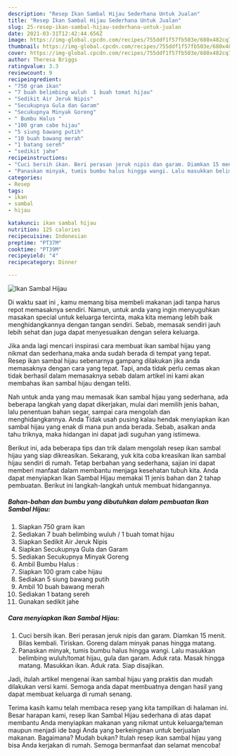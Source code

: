```yaml
---
description: "Resep Ikan Sambal Hijau Sederhana Untuk Jualan"
title: "Resep Ikan Sambal Hijau Sederhana Untuk Jualan"
slug: 25-resep-ikan-sambal-hijau-sederhana-untuk-jualan
date: 2021-03-31T12:42:44.656Z
image: https://img-global.cpcdn.com/recipes/755ddf1f57fb503e/680x482cq70/ikan-sambal-hijau-foto-resep-utama.jpg
thumbnail: https://img-global.cpcdn.com/recipes/755ddf1f57fb503e/680x482cq70/ikan-sambal-hijau-foto-resep-utama.jpg
cover: https://img-global.cpcdn.com/recipes/755ddf1f57fb503e/680x482cq70/ikan-sambal-hijau-foto-resep-utama.jpg
author: Theresa Briggs
ratingvalue: 3.3
reviewcount: 9
recipeingredient:
- "750 gram ikan"
- "7 buah belimbing wuluh  1 buah tomat hijau"
- "Sedikit Air Jeruk Nipis"
- "Secukupnya Gula dan Garam"
- "Secukupnya Minyak Goreng"
- " Bumbu Halus "
- "100 gram cabe hijau"
- "5 siung bawang putih"
- "10 buah bawang merah"
- "1 batang sereh"
- "sedikit jahe"
recipeinstructions:
- "Cuci bersih ikan. Beri perasan jeruk nipis dan garam. Diamkan 15 menit. Bilas kembali. Tiriskan. Goreng dalam minyak panas hingga matang."
- "Panaskan minyak, tumis bumbu halus hingga wangi. Lalu masukkan belimbing wuluh/tomat hijau, gula dan garam. Aduk rata. Masak hingga matang. Masukkan ikan. Aduk rata. Siap disajikan."
categories:
- Resep
tags:
- ikan
- sambal
- hijau

katakunci: ikan sambal hijau 
nutrition: 125 calories
recipecuisine: Indonesian
preptime: "PT37M"
cooktime: "PT39M"
recipeyield: "4"
recipecategory: Dinner

---
```



![Ikan Sambal Hijau](https://img-global.cpcdn.com/recipes/755ddf1f57fb503e/680x482cq70/ikan-sambal-hijau-foto-resep-utama.jpg)

Di waktu  saat ini , kamu memang bisa membeli makanan jadi tanpa harus repot memasaknya sendiri. Namun, untuk anda yang ingin menyuguhkan masakan special untuk keluarga tercinta, maka kita memang lebih baik menghidangkannya dengan tangan sendiri. Sebab, memasak sendiri jauh lebih sehat dan juga dapat menyesuaikan dengan selera keluarga.

Jika anda lagi mencari inspirasi cara membuat ikan sambal hijau yang nikmat dan sederhana,maka anda sudah berada di tempat yang tepat. Resep ikan sambal hijau  sebenarnya gampang dilakukan jika anda memasaknya dengan cara yang tepat. Tapi, anda tidak perlu cemas akan tidak berhasil dalam memasaknya 
sebab dalam artikel ini kami akan membahas ikan sambal hijau dengan teliti.  



Nah untuk anda yang mau memasak ikan sambal hijau yang sederhana, ada beberapa langkah yang dapat dikerjakan, mulai dari memilih jenis bahan, lalu penentuan bahan segar, sampai cara mengolah dan menghidangkannya. Anda Tidak usah pusing kalau hendak menyiapkan ikan sambal hijau yang enak di mana pun anda berada. Sebab, asalkan anda  tahu triknya, maka hidangan ini dapat jadi suguhan yang istimewa.

Berikut ini, ada beberapa tips dan trik dalam mengolah resep ikan sambal hijau yang siap dikreasikan. Sekarang, yuk kita coba kreasikan ikan sambal hijau sendiri di rumah. Tetap berbahan yang sederhana, sajian ini dapat memberi manfaat dalam membantu menjaga kesehatan tubuh kita. Anda dapat menyiapkan Ikan Sambal Hijau memakai 11 jenis bahan dan 2 tahap pembuatan. Berikut ini langkah-langkah untuk membuat hidangannya.

<!--inarticleads1-->

##### Bahan-bahan dan bumbu yang dibutuhkan dalam pembuatan Ikan Sambal Hijau:

1. Siapkan 750 gram ikan
1. Sediakan 7 buah belimbing wuluh / 1 buah tomat hijau
1. Siapkan Sedikit Air Jeruk Nipis
1. Siapkan Secukupnya Gula dan Garam
1. Sediakan Secukupnya Minyak Goreng
1. Ambil  Bumbu Halus :
1. Siapkan 100 gram cabe hijau
1. Sediakan 5 siung bawang putih
1. Ambil 10 buah bawang merah
1. Sediakan 1 batang sereh
1. Gunakan sedikit jahe




<!--inarticleads2-->

##### Cara menyiapkan Ikan Sambal Hijau:

1. Cuci bersih ikan. Beri perasan jeruk nipis dan garam. Diamkan 15 menit. Bilas kembali. Tiriskan. Goreng dalam minyak panas hingga matang.
1. Panaskan minyak, tumis bumbu halus hingga wangi. Lalu masukkan belimbing wuluh/tomat hijau, gula dan garam. Aduk rata. Masak hingga matang. Masukkan ikan. Aduk rata. Siap disajikan.




Jadi, itulah artikel mengenai  ikan sambal hijau  yang praktis dan mudah dilakukan versi kami. Semoga anda dapat membuatnya dengan hasil yang dapat membuat keluarga di rumah senang. 

Terima kasih kamu telah membaca resep yang kita tampilkan di halaman ini. Besar harapan kami, resep  Ikan Sambal Hijau sederhana di atas dapat membantu Anda menyiapkan makanan yang nikmat untuk keluarga/teman maupun menjadi ide bagi Anda yang berkeinginan untuk berjualan makanan. Bagaimana? Mudah bukan? Itulah resep ikan sambal hijau yang bisa Anda kerjakan di rumah. Semoga bermanfaat dan selamat mencoba!

